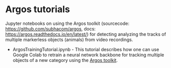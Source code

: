 # Argos tutorials

Jupyter notebooks on using the Argos toolkit (sourcecode: https://github.com/subhacom/argos, docs: https://argos.readthedocs.io/en/latest/) for detecting analyzing the tracks of multiple markerless objects (animals) from video recordings.

* ArgosTrainingTutorial.ipynb - This tutorial describes how one can use Google Colab to retrain a neural network backbone for tracking multiple objects of a new category using the [Argos toolkit](https://argos.readthedocs.io/en/latest/).


